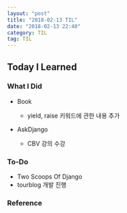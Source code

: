 ```yaml
---
layout: "post"
title: "2018-02-13 TIL"
date: "2018-02-13 22:40"
category: TIL
tag: TIL
---
```


## Today I Learned

### What I Did

- Book
  - yield, raise 키워드에 관한 내용 추가

- AskDjango
  - CBV 강의 수강


### To-Do

* Two Scoops Of Django
* tourblog 개발 진행

### Reference
